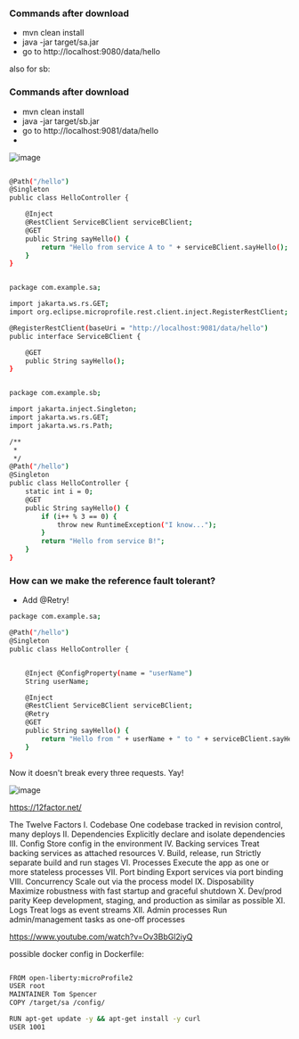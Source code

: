 ### Commands after download
- mvn clean install
- java -jar target/sa.jar
- go to
http://localhost:9080/data/hello

also for sb:

### Commands after download
- mvn clean install
- java -jar target/sb.jar
- go to
http://localhost:9081/data/hello
- 

![image](https://user-images.githubusercontent.com/27693622/223872390-572a95f0-9dda-4eb8-ba53-01ac17d87f12.png)

```bash

@Path("/hello")
@Singleton
public class HelloController {

    @Inject
    @RestClient ServiceBClient serviceBClient;
    @GET
    public String sayHello() {
        return "Hello from service A to " + serviceBClient.sayHello();
    }
}

```

```bash

package com.example.sa;

import jakarta.ws.rs.GET;
import org.eclipse.microprofile.rest.client.inject.RegisterRestClient;

@RegisterRestClient(baseUri = "http://localhost:9081/data/hello")
public interface ServiceBClient {

    @GET
    public String sayHello();
}

```

```bash

package com.example.sb;

import jakarta.inject.Singleton;
import jakarta.ws.rs.GET;
import jakarta.ws.rs.Path;

/**
 *
 */
@Path("/hello")
@Singleton
public class HelloController {
    static int i = 0;
    @GET
    public String sayHello() {
        if (i++ % 3 == 0) {
            throw new RuntimeException("I know...");
        }
        return "Hello from service B!";
    }
}
```

### How can we make the reference fault tolerant?
- Add @Retry!

```bash
package com.example.sa;

@Path("/hello")
@Singleton
public class HelloController {


    @Inject @ConfigProperty(name = "userName")
    String userName;

    @Inject
    @RestClient ServiceBClient serviceBClient;
    @Retry
    @GET
    public String sayHello() {
        return "Hello from " + userName + " to " + serviceBClient.sayHello();
    }
}
```



Now it doesn't break every three requests. Yay!

![image](https://user-images.githubusercontent.com/27693622/223878154-a20a1bb3-bd95-450a-9b51-27cae83b00a5.png)

https://12factor.net/

The Twelve Factors
I. Codebase
One codebase tracked in revision control, many deploys
II. Dependencies
Explicitly declare and isolate dependencies
III. Config
Store config in the environment
IV. Backing services
Treat backing services as attached resources
V. Build, release, run
Strictly separate build and run stages
VI. Processes
Execute the app as one or more stateless processes
VII. Port binding
Export services via port binding
VIII. Concurrency
Scale out via the process model
IX. Disposability
Maximize robustness with fast startup and graceful shutdown
X. Dev/prod parity
Keep development, staging, and production as similar as possible
XI. Logs
Treat logs as event streams
XII. Admin processes
Run admin/management tasks as one-off processes

https://www.youtube.com/watch?v=Ov3BbGl2iyQ

possible docker config in Dockerfile:

```bash

FROM open-liberty:microProfile2
USER root
MAINTAINER Tom Spencer
COPY /target/sa /config/

RUN apt-get update -y && apt-get install -y curl
USER 1001
```

